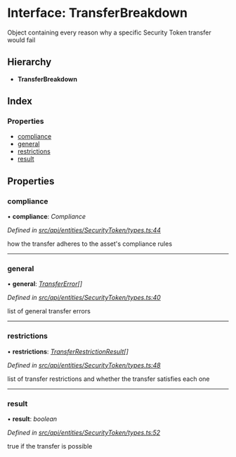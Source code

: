 # Interface: TransferBreakdown

Object containing every reason why a specific Security Token transfer would fail

## Hierarchy

* **TransferBreakdown**

## Index

### Properties

* [compliance](transferbreakdown.md#compliance)
* [general](transferbreakdown.md#general)
* [restrictions](transferbreakdown.md#restrictions)
* [result](transferbreakdown.md#result)

## Properties

###  compliance

• **compliance**: *Compliance*

*Defined in [src/api/entities/SecurityToken/types.ts:44](https://github.com/PolymathNetwork/polymesh-sdk/blob/da0f7fd7/src/api/entities/SecurityToken/types.ts#L44)*

how the transfer adheres to the asset's compliance rules

___

###  general

• **general**: *[TransferError](../enums/transfererror.md)[]*

*Defined in [src/api/entities/SecurityToken/types.ts:40](https://github.com/PolymathNetwork/polymesh-sdk/blob/da0f7fd7/src/api/entities/SecurityToken/types.ts#L40)*

list of general transfer errors

___

###  restrictions

• **restrictions**: *[TransferRestrictionResult](transferrestrictionresult.md)[]*

*Defined in [src/api/entities/SecurityToken/types.ts:48](https://github.com/PolymathNetwork/polymesh-sdk/blob/da0f7fd7/src/api/entities/SecurityToken/types.ts#L48)*

list of transfer restrictions and whether the transfer satisfies each one

___

###  result

• **result**: *boolean*

*Defined in [src/api/entities/SecurityToken/types.ts:52](https://github.com/PolymathNetwork/polymesh-sdk/blob/da0f7fd7/src/api/entities/SecurityToken/types.ts#L52)*

true if the transfer is possible
